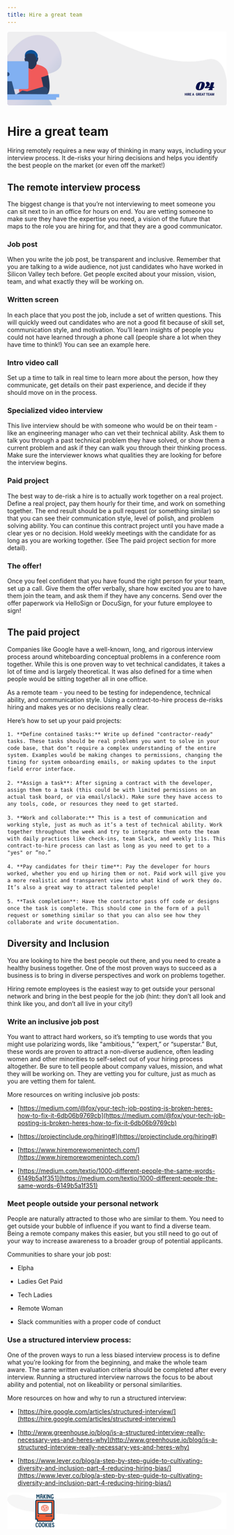 ```yaml
---
title: Hire a great team
---
```


![Hire a great team](./assets/header-illustrations/4.png)

# Hire a great team

Hiring remotely requires a new way of thinking in many ways, including your interview process. It de-risks your hiring decisions and helps you identify the best people on the market (or even off the market!)

## The remote interview process

The biggest change is that you’re not interviewing to meet someone you can sit next to in an office for hours on end. You are vetting someone to make sure they have the expertise you need, a vision of the future that maps to the role you are hiring for, and that they are a good communicator.

### Job post

When you write the job post, be transparent and inclusive. Remember that you are talking to a wide audience, not just candidates who have worked in Silicon Valley tech before. Get people excited about your mission, vision, team, and what exactly they will be working on.

### Written screen

In each place that you post the job, include a set of written questions. This will quickly weed out candidates who are not a good fit because of skill set, communication style, and motivation. You’ll learn insights of people you could not have learned through a phone call (people share a lot when they have time to think!) You can see an example here.

### Intro video call

Set up a time to talk in real time to learn more about the person, how they communicate, get details on their past experience, and decide if they should move on in the process.

### Specialized video interview

This live interview should be with someone who would be on their team - like an engineering manager who can vet their technical ability. Ask them to talk you through a past technical problem they have solved, or show them a current problem and ask if they can walk you through their thinking process. Make sure the interviewer knows what qualities they are looking for before the interview begins.

### Paid project

The best way to de-risk a hire is to actually work together on a real project. Define a real project, pay them hourly for their time, and work on something together. The end result should be a pull request (or something similar) so that you can see their communication style, level of polish, and problem solving ability. You can continue this contract project until you have made a clear yes or no decision. Hold weekly meetings with the candidate for as long as you are working together. (See The paid project section for more detail).

### The offer!

Once you feel confident that you have found the right person for your team, set up a call. Give them the offer verbally, share how excited you are to have them join the team, and ask them if they have any concerns. Send over the offer paperwork via HelloSign or DocuSign, for your future employee to sign!

## The paid project

Companies like Google have a well-known, long, and rigorous interview process around whiteboarding conceptual problems in a conference room together. While this is one proven way to vet technical candidates, it takes a lot of time and is largely theoretical. It was also defined for a time when people would be sitting together all in one office.

As a remote team - you need to be testing for independence, technical ability, and communication style. Using a contract-to-hire process de-risks hiring and makes yes or no decisions really clear.

Here’s how to set up your paid projects:

    1. **Define contained tasks:** Write up defined "contractor-ready" tasks. These tasks should be real problems you want to solve in your code base, that don’t require a complex understanding of the entire system. Examples would be making changes to permissions, changing the timing for system onboarding emails, or making updates to the input field error interface.

    2. **Assign a task**: After signing a contract with the developer, assign them to a task (this could be with limited permissions on an actual task board, or via email/slack). Make sure they have access to any tools, code, or resources they need to get started.

    3. **Work and collaborate:** This is a test of communication and working style, just as much as it’s a test of technical ability. Work together throughout the week and try to integrate them onto the team with daily practices like check-ins, team Slack, and weekly 1:1s. This contract-to-hire process can last as long as you need to get to a "yes" or “no.”

    4. **Pay candidates for their time**: Pay the developer for hours worked, whether you end up hiring them or not. Paid work will give you a more realistic and transparent view into what kind of work they do. It’s also a great way to attract talented people!

    5. **Task completion**: Have the contractor pass off code or designs once the task is complete. This should come in the form of a pull request or something similar so that you can also see how they collaborate and write documentation.

## Diversity and Inclusion

You are looking to hire the best people out there, and you need to create a healthy business together. One of the most proven ways to succeed as a business is to bring in diverse perspectives and work on problems together.

Hiring remote employees is the easiest way to get outside your personal network and bring in the best people for the job (hint: they don’t all look and think like you, and don’t all live in your city!)

### Write an inclusive job post

You want to attract hard workers, so it’s tempting to use words that you might use polarizing words, like "ambitious," “expert,” or “superstar.” But, these words are proven to attract a non-diverse audience, often leading women and other minorities to self-select out of your hiring process altogether. Be sure to tell people about company values, mission, and what they will be working on. They are vetting you for culture, just as much as you are vetting them for talent.

More resources on writing inclusive job posts:

- [https://medium.com/@fox/your-tech-job-posting-is-broken-heres-how-to-fix-it-6db06b9769cb](https://medium.com/@fox/your-tech-job-posting-is-broken-heres-how-to-fix-it-6db06b9769cb)

- [https://projectinclude.org/hiring#](https://projectinclude.org/hiring#)

- [https://www.hiremorewomenintech.com/](https://www.hiremorewomenintech.com/)

- [https://medium.com/textio/1000-different-people-the-same-words-6149b5a1f351](https://medium.com/textio/1000-different-people-the-same-words-6149b5a1f351)

### Meet people outside your personal network

People are naturally attracted to those who are similar to them. You need to get outside your bubble of influence if you want to find a diverse team. Being a remote company makes this easier, but you still need to go out of your way to increase awareness to a broader group of potential applicants.

Communities to share your job post:

- Elpha

- Ladies Get Paid

- Tech Ladies

- Remote Woman

- Slack communities with a proper code of conduct

### Use a structured interview process:

One of the proven ways to run a less biased interview process is to define what you’re looking for from the beginning, and make the whole team aware. The same written evaluation criteria should be completed after every interview. Running a structured interview narrows the focus to be about ability and potential, not on likeability or personal similarities.

More resources on how and why to run a structured interview:

- [https://hire.google.com/articles/structured-interview/](https://hire.google.com/articles/structured-interview/)

- [http://www.greenhouse.io/blog/is-a-structured-interview-really-necessary-yes-and-heres-why](http://www.greenhouse.io/blog/is-a-structured-interview-really-necessary-yes-and-heres-why)

- [https://www.lever.co/blog/a-step-by-step-guide-to-cultivating-diversity-and-inclusion-part-4-reducing-hiring-bias/](https://www.lever.co/blog/a-step-by-step-guide-to-cultivating-diversity-and-inclusion-part-4-reducing-hiring-bias/)

![Divider illustration - "Making cookies"](./assets/divider-illustrations/divider-8.png)